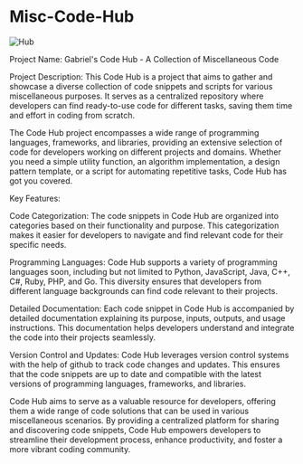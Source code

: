 # Misc-Code-Hub

![Hub](https://github.com/GabrielSiega/Misc-Code-Hub/assets/82450712/754c1343-bdfe-4d52-b2f9-13cf60b05e60)


Project Name: Gabriel's Code Hub - A Collection of Miscellaneous Code

Project Description:
This Code Hub is a project that aims to gather and showcase a diverse collection of code snippets and scripts for various miscellaneous purposes. It serves as a centralized repository where developers can find ready-to-use code for different tasks, saving them time and effort in coding from scratch.

The Code Hub project encompasses a wide range of programming languages, frameworks, and libraries, providing an extensive selection of code for developers working on different projects and domains. Whether you need a simple utility function, an algorithm implementation, a design pattern template, or a script for automating repetitive tasks, Code Hub has got you covered.

Key Features:

Code Categorization: The code snippets in Code Hub are organized into categories based on their functionality and purpose. This categorization makes it easier for developers to navigate and find relevant code for their specific needs.

Programming Languages: Code Hub supports a variety of programming languages soon, including but not limited to Python, JavaScript, Java, C++, C#, Ruby, PHP, and Go. This diversity ensures that developers from different language backgrounds can find code relevant to their projects.

Detailed Documentation: Each code snippet in Code Hub is accompanied by detailed documentation explaining its purpose, inputs, outputs, and usage instructions. This documentation helps developers understand and integrate the code into their projects seamlessly.

Version Control and Updates: Code Hub leverages version control systems with the help of github to track code changes and updates. This ensures that the code snippets are up to date and compatible with the latest versions of programming languages, frameworks, and libraries.

Code Hub aims to serve as a valuable resource for developers, offering them a wide range of code solutions that can be used in various miscellaneous scenarios. By providing a centralized platform for sharing and discovering code snippets, Code Hub empowers developers to streamline their development process, enhance productivity, and foster a more vibrant coding community.



